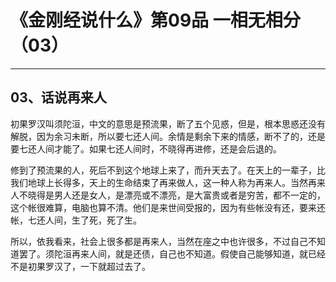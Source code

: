 # 《金刚经说什么》第09品 一相无相分（03）

------

## 03、话说再来人

初果罗汉叫须陀洹，中文的意思是预流果，断了五个见惑，但是，根本思惑还没有解脱，因为余习未断，所以要七还人间。余情是剩余下来的情感，断不了的，还是要七还人间才能了。如果七还人间时，不晓得再进修，还是会后退的。

修到了预流果的人，死后不到这个地球上来了，而升天去了。在天上的一辈子，比我们地球上长得多，天上的生命结束了再来做人，这一种人称为再来人。当然再来人不晓得是男人还是女人，是漂亮或不漂亮，是大富贵或者是穷苦，都不一定的，这个帐很难算，电脑也算不清。他们是来世间受报的，因为有些帐没有还，要来还帐，七还人间，生了死，死了生。

所以，依我看来，社会上很多都是再来人，当然在座之中也许很多，不过自己不知道罢了。须陀洹再来人间，就是还债，自己也不知道。假使自己能够知道，就已经不是初果罗汉了，一下就超过去了。


